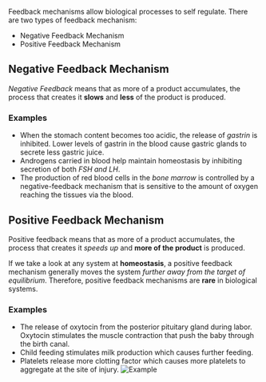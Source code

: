 Feedback mechanisms allow biological processes to self regulate.
There are two types of feedback mechanism:
- Negative Feedback Mechanism
- Positive Feedback Mechanism

## Negative Feedback Mechanism

*Negative Feedback* means that as more of a product accumulates, the process that creates it **slows** and **less** of the product is produced.

### Examples
- When the stomach content becomes too acidic, the release of *gastrin* is inhibited. Lower levels of gastrin in the blood cause gastric glands to secrete less gastric juice.
- Androgens carried in blood help maintain homeostasis by inhibiting secretion of both *FSH and LH*.
- The production of red blood cells in the *bone marrow* is controlled by a negative-feedback mechanism that is sensitive to the amount of oxygen reaching the tissues via the blood.

## Positive Feedback Mechanism

Positive feedback means that as more of a product accumulates, the process that creates it *speeds up* and **more of the product** is produced.

If we take a look at any system at **homeostasis**, a positive feedback mechanism generally moves the system *further away from the target of equilibrium*. Therefore, positive feedback mechanisms are **rare** in biological systems.

### Examples

- The release of oxytocin from the posterior pituitary gland during labor. Oxytocin stimulates the muscle contraction that push the baby through the birth canal. 
- Child feeding stimulates milk production which causes further feeding.
- Platelets release more clotting factor which causes more platelets to aggregate at the site of injury. ![Example](https://ib.bioninja.com.au/_Media/positive-feedback_med.jpeg)

